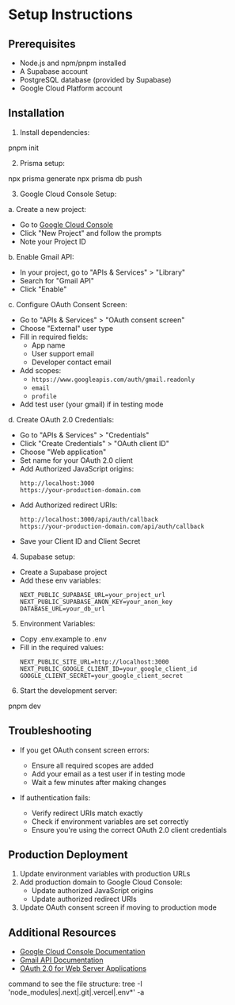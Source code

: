 # Setup Instructions

## Prerequisites

- Node.js and npm/pnpm installed
- A Supabase account
- PostgreSQL database (provided by Supabase)
- Google Cloud Platform account

## Installation

1. Install dependencies:

pnpm init

2. Prisma setup:

npx prisma generate
npx prisma db push

3. Google Cloud Console Setup:

a. Create a new project:

- Go to [Google Cloud Console](https://console.cloud.google.com)
- Click "New Project" and follow the prompts
- Note your Project ID

b. Enable Gmail API:

- In your project, go to "APIs & Services" > "Library"
- Search for "Gmail API"
- Click "Enable"

c. Configure OAuth Consent Screen:

- Go to "APIs & Services" > "OAuth consent screen"
- Choose "External" user type
- Fill in required fields:
  - App name
  - User support email
  - Developer contact email
- Add scopes:
  - `https://www.googleapis.com/auth/gmail.readonly`
  - `email`
  - `profile`
- Add test user (your gmail) if in testing mode

d. Create OAuth 2.0 Credentials:

- Go to "APIs & Services" > "Credentials"
- Click "Create Credentials" > "OAuth client ID"
- Choose "Web application"
- Set name for your OAuth 2.0 client
- Add Authorized JavaScript origins:
  ```
  http://localhost:3000
  https://your-production-domain.com
  ```
- Add Authorized redirect URIs:
  ```
  http://localhost:3000/api/auth/callback
  https://your-production-domain.com/api/auth/callback
  ```
- Save your Client ID and Client Secret

4. Supabase setup:

- Create a Supabase project
- Add these env variables:
  ```
  NEXT_PUBLIC_SUPABASE_URL=your_project_url
  NEXT_PUBLIC_SUPABASE_ANON_KEY=your_anon_key
  DATABASE_URL=your_db_url
  ```

5. Environment Variables:

- Copy .env.example to .env
- Fill in the required values:
  ```
  NEXT_PUBLIC_SITE_URL=http://localhost:3000
  NEXT_PUBLIC_GOOGLE_CLIENT_ID=your_google_client_id
  GOOGLE_CLIENT_SECRET=your_google_client_secret
  ```

6. Start the development server:

pnpm dev

## Troubleshooting

- If you get OAuth consent screen errors:

  - Ensure all required scopes are added
  - Add your email as a test user if in testing mode
  - Wait a few minutes after making changes

- If authentication fails:
  - Verify redirect URIs match exactly
  - Check if environment variables are set correctly
  - Ensure you're using the correct OAuth 2.0 client credentials

## Production Deployment

1. Update environment variables with production URLs
2. Add production domain to Google Cloud Console:
   - Update authorized JavaScript origins
   - Update authorized redirect URIs
3. Update OAuth consent screen if moving to production mode

## Additional Resources

- [Google Cloud Console Documentation](https://cloud.google.com/docs)
- [Gmail API Documentation](https://developers.google.com/gmail/api)
- [OAuth 2.0 for Web Server Applications](https://developers.google.com/identity/protocols/oauth2/web-server)

command to see the file structure:
tree -I 'node_modules|.next|.git|.vercel|.env\*' -a
